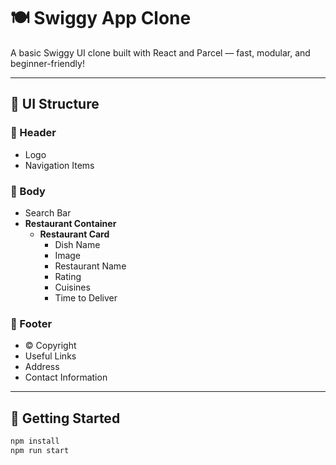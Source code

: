 # 🍽️ Swiggy App Clone

A basic Swiggy UI clone built with React and Parcel — fast, modular, and beginner-friendly!

---

## 🧱 UI Structure

### 🔹 Header
- Logo
- Navigation Items

### 🔹 Body
- Search Bar
- **Restaurant Container**
  - **Restaurant Card**
    - Dish Name
    - Image
    - Restaurant Name
    - Rating
    - Cuisines
    - Time to Deliver

### 🔹 Footer
- © Copyright
- Useful Links
- Address
- Contact Information

---

## 🚀 Getting Started

```bash
npm install
npm run start
